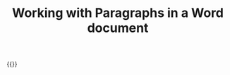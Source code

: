 ﻿---
title: "Working with Paragraphs in a Word document"
second_title: " online"
articleTitle: "Working with Paragraphs"
linktitle: "Paragraphs"
type: docs
url: /paragraphs/
description: "Insert, edit, delete Paragraphs in a Word document programmatically via Cloud API."
weight: 200
---

{{<list-children-pages>}}
